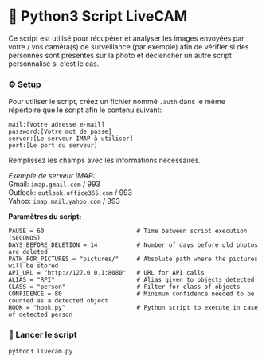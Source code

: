# :snake: Python3 Script LiveCAM

Ce script est utilisé pour récupérer et analyser les images envoyées par votre / vos caméra(s) de surveillance (par exemple)
afin de vérifier si des personnes sont présentes sur la photo et déclencher un autre script personnalisé si c'est le cas.

### :gear: Setup
Pour utiliser le script, créez un fichier nommé `.auth` dans le même répertoire que le script afin le contenu suivant:
```
mail:[Votre adresse e-mail]
password:[Votre mot de passe]
server:[Le serveur IMAP à utiliser]
port:[Le port du serveur]
```
Remplissez les champs avec les informations nécessaires.

*Exemple de serveur IMAP:*<br>
Gmail: `imap.gmail.com` / 993<br>
Outlook: `outlook.office365.com` / 993<br>
Yahoo: `imap.mail.yahoo.com` / 993<br>

**Paramètres du script:**<br>
```
PAUSE = 60                          # Time between script execution (SECONDS)
DAYS_BEFORE_DELETION = 14           # Number of days before old photos are deleted
PATH_FOR_PICTURES = "pictures/"     # Absolute path where the pictures will be stored
API_URL = "http://127.0.0.1:8080"   # URL for API calls
ALIAS = "RPI"                       # Alias given to objects detected
CLASS = "person"                    # Filter for class of objects
CONFIDENCE = 80                     # Minimum confidence needed to be counted as a detected object
HOOK = "hook.py"                    # Python script to execute in case of detected person
```

### :rocket: Lancer le script
```
python3 livecam.py
```
